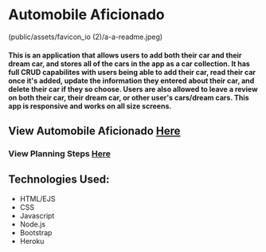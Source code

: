 # Automobile Aficionado 

(public/assets/favicon_io (2)/a-a-readme.jpeg)

#### This is an application that allows users to add both their car and their dream car, and stores all of the cars in the app as a car collection. It has full CRUD capabilites with users being able to add their car, read their car once it's added, update the information they entered about their car, and delete their car if they so choose. Users are also allowed to leave a review on both their car, their dream car, or other user's cars/dream cars. This app is responsive and works on all size screens. 

## View Automobile Aficionado [Here](https://automobile-aficionado.herokuapp.com/)

### View Planning Steps [Here](https://trello.com/b/VBfxoeYM/automobile-aficionado)

## Technologies Used:
- HTML/EJS
- CSS 
- Javascript
- Node.js 
- Bootstrap 
- Heroku 